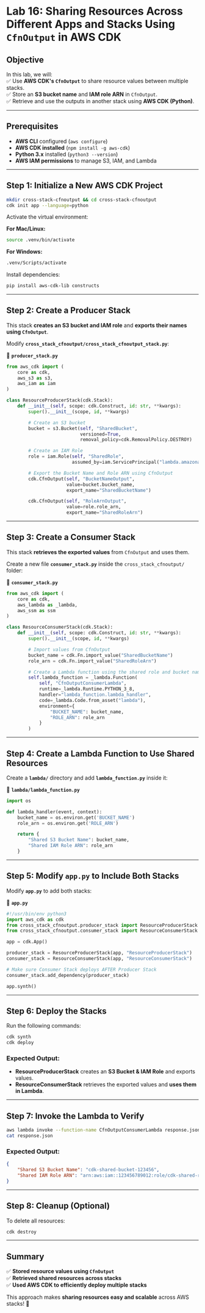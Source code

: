 # **Lab 16: Sharing Resources Across Different Apps and Stacks Using `CfnOutput` in AWS CDK**  

## **Objective**  
In this lab, we will:  
✅ Use **AWS CDK's `CfnOutput`** to share resource values between multiple stacks.  
✅ Store an **S3 bucket name** and **IAM role ARN** in `CfnOutput`.  
✅ Retrieve and use the outputs in another stack using **AWS CDK (Python)**.  

---

## **Prerequisites**  
- **AWS CLI** configured (`aws configure`)  
- **AWS CDK installed** (`npm install -g aws-cdk`)  
- **Python 3.x** installed (`python3 --version`)  
- **AWS IAM permissions** to manage S3, IAM, and Lambda  

---

## **Step 1: Initialize a New AWS CDK Project**  
```sh
mkdir cross-stack-cfnoutput && cd cross-stack-cfnoutput
cdk init app --language=python
```
Activate the virtual environment:  

**For Mac/Linux:**  
```sh
source .venv/bin/activate
```
**For Windows:**  
```sh
.venv/Scripts/activate
```

Install dependencies:  
```sh
pip install aws-cdk-lib constructs
```

---

## **Step 2: Create a Producer Stack**  
This stack **creates an S3 bucket and IAM role** and **exports their names using `CfnOutput`**.

Modify **`cross_stack_cfnoutput/cross_stack_cfnoutput_stack.py`**:

📄 **`producer_stack.py`**
```python
from aws_cdk import (
    core as cdk,
    aws_s3 as s3,
    aws_iam as iam
)

class ResourceProducerStack(cdk.Stack):
    def __init__(self, scope: cdk.Construct, id: str, **kwargs):
        super().__init__(scope, id, **kwargs)

        # Create an S3 bucket
        bucket = s3.Bucket(self, "SharedBucket",
                           versioned=True,
                           removal_policy=cdk.RemovalPolicy.DESTROY)

        # Create an IAM Role
        role = iam.Role(self, "SharedRole",
                        assumed_by=iam.ServicePrincipal("lambda.amazonaws.com"))

        # Export the Bucket Name and Role ARN using CfnOutput
        cdk.CfnOutput(self, "BucketNameOutput",
                      value=bucket.bucket_name,
                      export_name="SharedBucketName")

        cdk.CfnOutput(self, "RoleArnOutput",
                      value=role.role_arn,
                      export_name="SharedRoleArn")
```

---

## **Step 3: Create a Consumer Stack**  
This stack **retrieves the exported values** from `CfnOutput` and uses them.

Create a new file **`consumer_stack.py`** inside the `cross_stack_cfnoutput/` folder:

📄 **`consumer_stack.py`**
```python
from aws_cdk import (
    core as cdk,
    aws_lambda as _lambda,
    aws_ssm as ssm
)

class ResourceConsumerStack(cdk.Stack):
    def __init__(self, scope: cdk.Construct, id: str, **kwargs):
        super().__init__(scope, id, **kwargs)

        # Import values from CfnOutput
        bucket_name = cdk.Fn.import_value("SharedBucketName")
        role_arn = cdk.Fn.import_value("SharedRoleArn")

        # Create a Lambda function using the shared role and bucket name
        self.lambda_function = _lambda.Function(
            self, "CfnOutputConsumerLambda",
            runtime=_lambda.Runtime.PYTHON_3_8,
            handler="lambda_function.lambda_handler",
            code=_lambda.Code.from_asset("lambda"),
            environment={
                "BUCKET_NAME": bucket_name,
                "ROLE_ARN": role_arn
            }
        )
```

---

## **Step 4: Create a Lambda Function to Use Shared Resources**  
Create a **`lambda/`** directory and add **`lambda_function.py`** inside it:

📄 **`lambda/lambda_function.py`**
```python
import os

def lambda_handler(event, context):
    bucket_name = os.environ.get('BUCKET_NAME')
    role_arn = os.environ.get('ROLE_ARN')

    return {
        "Shared S3 Bucket Name": bucket_name,
        "Shared IAM Role ARN": role_arn
    }
```

---

## **Step 5: Modify `app.py` to Include Both Stacks**  
Modify **`app.py`** to add both stacks:

📄 **`app.py`**
```python
#!/usr/bin/env python3
import aws_cdk as cdk
from cross_stack_cfnoutput.producer_stack import ResourceProducerStack
from cross_stack_cfnoutput.consumer_stack import ResourceConsumerStack

app = cdk.App()

producer_stack = ResourceProducerStack(app, "ResourceProducerStack")
consumer_stack = ResourceConsumerStack(app, "ResourceConsumerStack")

# Make sure Consumer Stack deploys AFTER Producer Stack
consumer_stack.add_dependency(producer_stack)

app.synth()
```

---

## **Step 6: Deploy the Stacks**  
Run the following commands:  
```sh
cdk synth
cdk deploy
```

### **Expected Output:**  
- **ResourceProducerStack** creates an **S3 Bucket & IAM Role** and exports values.  
- **ResourceConsumerStack** retrieves the exported values and **uses them in Lambda**.  

---

## **Step 7: Invoke the Lambda to Verify**  
```sh
aws lambda invoke --function-name CfnOutputConsumerLambda response.json
cat response.json
```
### **Expected Output:**  
```json
{
    "Shared S3 Bucket Name": "cdk-shared-bucket-123456",
    "Shared IAM Role ARN": "arn:aws:iam::123456789012:role/cdk-shared-role"
}
```

---

## **Step 8: Cleanup (Optional)**  
To delete all resources:  
```sh
cdk destroy
```

---

## **Summary**  
✅ **Stored resource values using `CfnOutput`**  
✅ **Retrieved shared resources across stacks**  
✅ **Used AWS CDK to efficiently deploy multiple stacks**  

This approach makes **sharing resources easy and scalable** across AWS stacks! 🚀